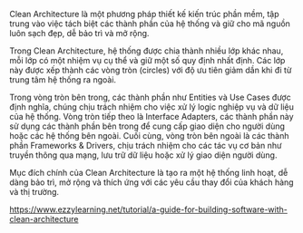 Clean Architecture là một phương pháp thiết kế kiến trúc phần mềm, tập trung vào việc tách biệt các thành phần của hệ thống và giữ cho mã nguồn luôn sạch đẹp, dễ bảo trì và mở rộng.

Trong Clean Architecture, hệ thống được chia thành nhiều lớp khác nhau, mỗi lớp có một nhiệm vụ cụ thể và giữ một số quy định nhất định. Các lớp này được xếp thành các vòng tròn (circles) với độ ưu tiên giảm dần khi đi từ trung tâm hệ thống ra ngoài.

Trong vòng tròn bên trong, các thành phần như Entities và Use Cases được định nghĩa, chúng chịu trách nhiệm cho việc xử lý logic nghiệp vụ và dữ liệu của hệ thống. Vòng tròn tiếp theo là Interface Adapters, các thành phần này sử dụng các thành phần bên trong để cung cấp giao diện cho người dùng hoặc các hệ thống bên ngoài. Cuối cùng, vòng tròn bên ngoài là các thành phần Frameworks & Drivers, chịu trách nhiệm cho các tác vụ cơ bản như truyền thông qua mạng, lưu trữ dữ liệu hoặc xử lý giao diện người dùng.

Mục đích chính của Clean Architecture là tạo ra một hệ thống linh hoạt, dễ dàng bảo trì, mở rộng và thích ứng với các yêu cầu thay đổi của khách hàng và thị trường.

https://www.ezzylearning.net/tutorial/a-guide-for-building-software-with-clean-architecture